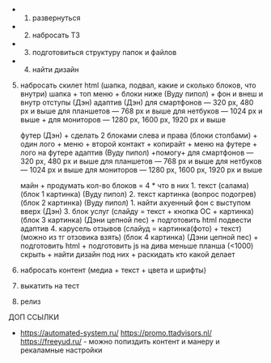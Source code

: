 + 1. развернуться 
+ 2. набросать ТЗ 
+ 3. подготовиться структуру папок и файлов 
+ 4. найти дизайн
5. набросать скилет html (шапка, подвал, какие и сколько блоков, что внутри)
	шапка
		+ топ меню
		+ блоки ниже (Вуду пипол)
		+ фон и внеш и внутр отступы (Дэн)
		адаптив (Дэн)
			для смартфонов — 320 px, 480 px и выше
			для планшетов — 768 px и выше
			для нетбуков — 1024 px и выше
			+ для мониторов — 1280 px, 1600 px, 1920 px и выше

	футер (Дэн)
		+ сделать 2 блоками слева и права (блоки столбами) 
		+ один лого + меню 
		+ второй контакт + копирайт
		+ меню на футере
		+ лого на футере
		адаптив (Вуду пипол) +помогу+
			для смартфонов — 320 px, 480 px и выше
			для планшетов — 768 px и выше
			для нетбуков — 1024 px и выше
			для мониторов — 1280 px, 1600 px, 1920 px и выше
			
	майн 
		+ продумать кол-во блоков = 4
		* что в них
			1. текст (салама) (блок 1 картинка) (Вуду пипол)
			2. текст картинка (вопрос подогрев) (блок 2 картинка) (Вуду пипол)
				1. найти ахуенный фон с выступом вверх (Дэн)
			3. блок услуг (слайду = текст + кнопка ОС + картинка) (блок 3 картинка) (Дэни цепной пес)
				+ подготовить html 
				подвести адаптив
			4. карусель отзывов (слайуд = картинка(фото) + текст) (можно из тг отзовика взять) (блок 4 картинка) (Дэни цепной пес)
				+ подготовить html
				+ подготовить js
				на дива меньше планша (<1000) скрыть
		+ найти дизайн под них
		+ раскидать кто какой делает
7. набросать контент (медиа + текст + цвета и шрифты)
8. выкатить на тест 
9. релиз



ДОП ССЫЛКИ
 - https://automated-system.ru/
   https://promo.ttadvisors.nl/
   https://freeyud.ru/ - можно попиздить контент и манеру и рекаламные настройки